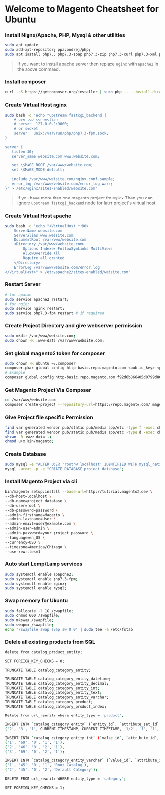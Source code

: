 # Welcome to Magento Cheatsheet for Ubuntu

### Install Nignx/Apache, PHP, Mysql & other utilities
```sh
sudo apt update
sudo add-apt-repository ppa:ondrej/php;
sudo apt install php7.3 php7.3-soap php7.3-zip php7.3-curl php7.3-xml php7.3-gd php7.3-intl php7.3-bcmath php7.3-mysql mysql-server php7.3-fpm nginx php7.3-mbstring git vim zip htop -y;
```
> If you want to install apache server then replace `nginx` with `apache2` in the above command.


### Install composer
```sh
curl -sS https://getcomposer.org/installer | sudo php -- --install-dir=/usr/local/bin --filename=composer;
```



### Create Virtual Host nginx
```sh
sudo bash -c 'echo "upstream fastcgi_backend {
    # use tcp connection
    # server  127.0.0.1:9000;
    # or socket
    server   unix:/var/run/php/php7.3-fpm.sock;
}

server {
   listen 80;
   server_name website.com www.website.com;
 
   set \$MAGE_ROOT /var/www/website.com;
   set \$MAGE_MODE default;
 
   include /var/www/website.com/nginx.conf.sample;
   error_log /var/www/website.com/error_log warn; 
}" > /etc/nginx/sites-enabled/website.com'
```

> If you have more than one magento project for `Nginx` Then you can ignore `upstream fastcgi_backend` node for later project's virtual host.

### Create Virtual Host apache
```sh
sudo bash -c 'echo "<VirtualHost *:80>
	ServerName website.com
	ServerAlias www.website.com
	DocumentRoot /var/www/website.com
	<Directory /var/www/website.com>
		Options Indexes FollowSymLinks MultiViews
		AllowOverride All
		Require all granted
	</Directory> 
	ErrorLog /var/www/website.com/error.log
</VirtualHost>" > /etc/apache2/sites-enabled/website.com"
```

### Restart Server
```sh
# for apache
sudo service apache2 restart;
# for nginx
sudo service nginx restart;
sudo service php7.3-fpm restart # if required
```

### Create Project Directory and give webserver permission
```sh
sudo mkdir /var/www/website.com;
sudo chown -R .www-data /var/www/website.com;
```

### Set global magento2 token for composer
```sh
sudo chown -R ubuntu ~/.composer
composer.phar global config http-basic.repo.magento.com <public_key> <private_key>
# Example
composer global config http-basic.repo.magento.com f92d6b866405d0799d86b41ffe00e342 378bc0e72c91dcaa404266bdf87ee961
```

### Get Magento Project Via Composer
```sh
cd /var/www/website.com
composer create-project --repository-url=https://repo.magento.com/ magento/project-community-edition=2.3.3 .
```

### Give Project file specific Permission
```sh
find var generated vendor pub/static pub/media app/etc -type f -exec chmod g+w {} +;
find var generated vendor pub/static pub/media app/etc -type d -exec chmod g+ws {} +;
chown -R :www-data .;
chmod u+x bin/magento;
```

### Create Database
```sh
sudo mysql -e "ALTER USER 'root'@'localhost' IDENTIFIED WITH mysql_native_password BY 'password'";
mysql -uroot -p -e "CREATE DATABASE project_database";
```

### Install Magento Project via cli
```sh
bin/magento setup:install --base-url=http://tutorial.magento2.dev \
--db-host=localhost \
--db-name=project_database \
--db-user=root \
--db-password=password \
--admin-firstname=Magento \
--admin-lastname=User \
--admin-email=user@example.com \
--admin-user=admin \
--admin-password=your_project_password \
--language=en_US \
--currency=USD \
--timezone=America/Chicago \
--use-rewrites=1
```
### Auto start Lemp/Lamp services
```sh
sudo systemctl enable apapche2;
sudo systemctl enable php7.3-fpm;
sudo systemctl enable nginx;
sudo systemctl enable mysql;
```
### Swap memory for Ubuntu
```sh
sudo fallocate -l 1G /swapfile;
sudo chmod 600 /swapfile;
sudo mkswap /swapfile;
sudo swapon /swapfile;
echo '/swapfile swap swap sw 0 0' | sudo tee -a /etc/fstab
```

### Delele all existing products from SQL
```sh
delete from catalog_product_entity;

SET FOREIGN_KEY_CHECKS = 0;

TRUNCATE TABLE catalog_category_entity;

TRUNCATE TABLE catalog_category_entity_datetime; 
TRUNCATE TABLE catalog_category_entity_decimal; 
TRUNCATE TABLE catalog_category_entity_int; 
TRUNCATE TABLE catalog_category_entity_text; 
TRUNCATE TABLE catalog_category_entity_varchar; 
TRUNCATE TABLE catalog_category_product; 
TRUNCATE TABLE catalog_category_product_index;

Delete from url_rewrite where entity_type = 'product';

INSERT INTO `catalog_category_entity` (`entity_id`, `attribute_set_id`, `parent_id`, `created_at`, `updated_at`, `path`, `position`, `level`, `children_count`) VALUES ('1', '0', '0', CURRENT_TIMESTAMP, CURRENT_TIMESTAMP, '1', '0', '0', '1'),
('2', '3', '1', CURRENT_TIMESTAMP, CURRENT_TIMESTAMP, '1/2', '1', '1', '0');

INSERT INTO `catalog_category_entity_int` (`value_id`, `attribute_id`, `store_id`, `entity_id`, `value`) VALUES 
('1', '69', '0', '1', '1'),
('2', '46', '0', '2', '1'),
('3', '69', '0', '2', '1');

INSERT INTO `catalog_category_entity_varchar` (`value_id`, `attribute_id`, `store_id`, `entity_id`, `value`) VALUES 
('1', '45', '0', '1', 'Root Catalog'),
('2', '45', '0', '2', 'Default Category');

DELETE FROM url_rewrite WHERE entity_type = 'category';

SET FOREIGN_KEY_CHECKS = 1;
```


